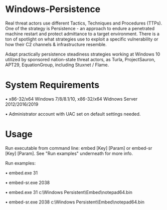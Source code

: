# Windows-Persistence
Real threat actors use different Tactics, Techniques and Procedures (TTPs). One of the strategy is Persistence - an approach to endure a penetrated machine restart and protect admittance to a target environment. There is a ton of spotlight on what strategies use to exploit a specific vulnerability or how their C2 channels & infrastructure resemble.

Adapt practically persistence steadiness strategies working at Windows 10 utilized by sponsored nation-state threat actors, as Turla, ProjectSauron, APT29, EquationGroup, including Stuxnet / Flame.
# System Requirements
•	x86-32/x64 Windows 7/8/8.1/10, x86-32/x64 Widnows Server 2012/2016/2019

•	Administrator account with UAC set on default settings needed.
# Usage
Run executable from command line: embed [Key] [Param] or embed-sr [Key] [Param]. See "Run examples" underneath for more info.

Run examples:

•	embed.exe 31

•	embed-sr.exe 2038

•	embed.exe 31  c:\Windows Persistent\Embed\notepad64.bin

•	embed-sr.exe 2038 c:\Windows Persistent\Embed\notepad64.bin
